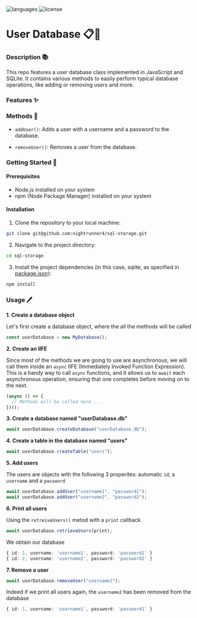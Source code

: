 ![languages](https://img.shields.io/badge/languages-ts-blue)
![license](https://img.shields.io/badge/license-MIT-green)

# User Database 📋👤

### Description 📚

This repo features a user database class implemented in JavaScript and SQLite. It contains various methods to easily perform typical database operations, like adding or removing users and more.

### Features ✨

### Methods 🔧

- `addUser()`: Adds a user with a username and a password to the database.

- `removeUser()`: Removes a user from the database.

### Getting Started 🏁

#### Prerequisites

- Node.js installed on your system
- npm (Node Package Manager) installed on your system

#### Installation

1. Clone the repository to your local machine:

```sh
git clone git@github.com:nightrunner4/sql-storage.git
```

2. Navigate to the project directory:

```sh
cd sql-storage
```

3. Install the project dependencies (in this case, sqlite, as specified in [package.json](./package.json)):

```sh
npm install
```

### Usage 🖊️

**1. Create a database object**

Let's first create a database object, where the all the methods will be called

```typescript
const userDatabase = new MyDatabase();
```

**2. Create an IIFE**

Since most of the methods we are going to use are asynchronous, we will call them inside an `async` IIFE (Immediately Invoked Function Expression). This is a handy way to call `async` functions, and it allows us to `await` each asynchronous operation, ensuring that one completes before moving on to the next.

```typescript
(async () => {
  // Methods will be called here ...
})();
```

**3. Create a database named "userDatabase.db"**

```typescript
await userDatabase.createDatabase("userDatabase.db");
```

**4. Create a table in the database named "users"**

```typescript
await userDatabase.createTable("users");
```

**5. Add users**

The users are objects with the following 3 properites: automatic `id`, a `username` and a `password`

```typescript
await userDatabase.addUser("username1", "password1");
await userDatabase.addUser("username2", "password2");
```

**6. Print all users**

Using the `retreiveUsers()` metod with a `print` callback

```typescript
await userDatabase.retrieveUsers(print);
```

We obtain our database

```typescript
{ id: 1, username: 'username1', password: 'password1' }
{ id: 2, username: 'username2', password: 'password2' }
```

**7. Remove a user**

```typescript
await userDatabase.removeUser("username2");
```

Indeed if we print all users again, the `username2` has been removed from the database

```typescript
{ id: 1, username: 'username1', password: 'password1' }
```
